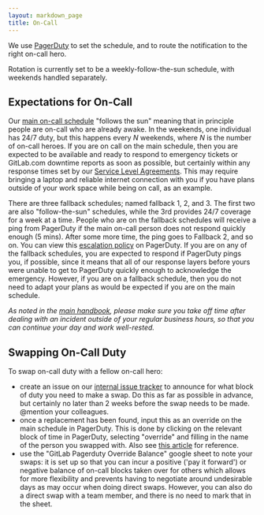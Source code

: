 ```yaml
---
layout: markdown_page
title: On-Call
---
```


We use [PagerDuty](http://gitlab.pagerduty.com/) to
set the schedule, and to route the notification to the right on-call hero.

Rotation is currently set to be a weekly-follow-the-sun schedule, with weekends handled separately.

## Expectations for On-Call

Our [main on-call schedule](https://gitlab.pagerduty.com/schedules#PIQ317K) "follows the sun"
meaning that in principle people are on-call who are already awake. In the weekends, one individual
has 24/7 duty, but this happens every _N_ weekends, where _N_ is the number of on-call heroes.
If you are on call on the main schedule, then you are expected to be available and
ready to respond to emergency tickets or GitLab.com downtime reports as soon as possible,
but certainly within any response times set by our [Service Level Agreements](https://about.gitlab.com/handbook/support/#sla). This may require bringing
a laptop and reliable internet connection with you if you have plans outside of your work space
while being on call, as an example.

There are three fallback schedules; named fallback 1, 2, and 3. The first two are also
"follow-the-sun" schedules, while the 3rd provides 24/7 coverage for a week at a time.
People who are on the fallback schedules will receive a ping from PagerDuty if the main on-call
person does not respond quickly enough (5 mins). After some more time, the ping goes to Fallback 2, and
so on. You can view this [escalation policy](https://gitlab.pagerduty.com/escalation_policies#PKV6GCH)
on PagerDuty. If you are on any of the fallback schedules, you are expected to respond
if PagerDuty pings you, if possible, since it means that all of our response layers
before yours were unable to get to PagerDuty quickly enough to acknowledge the emergency.
However, if you are on a fallback schedule, then you do not need to adapt your plans
as would be expected if you are on the main schedule.

_As noted in the [main handbook](https://about.gitlab.com/handbook/#paid-time-off), please make sure you take off time after dealing with an incident outside of your regular business hours, so that you can continue your day and work well-rested._

## Swapping On-Call Duty

To swap on-call duty with a fellow on-call hero:

- create an issue on our [internal issue tracker](https://dev.gitlab.org/organization/issues/new)
to announce for what block of duty you need to make a swap. Do this as far as possible in advance,
but certainly no later than 2 weeks before the swap needs to be made. @mention your colleagues.
- once a replacement has been found, input this as an override on the main schedule in PagerDuty.
This is done by clicking on the relevant block of time in PagerDuty, selecting "override" and
filling in the name of the person you swapped with. Also see [this article](https://support.pagerduty.com/hc/en-us/articles/202830170-Creating-and-Deleting-Overrides) for reference.
- use the "GitLab Pagerduty Override Balance" google sheet to note your swaps: it
is set up so that you can incur a positive ('pay it forward') or negative balance of on-call blocks
taken over for others which allows for more flexibility and prevents having to
negotiate around undesirable days as may occur when doing direct swaps. However,
you can also do a direct swap with a team member, and there is no need to mark that in the sheet.
